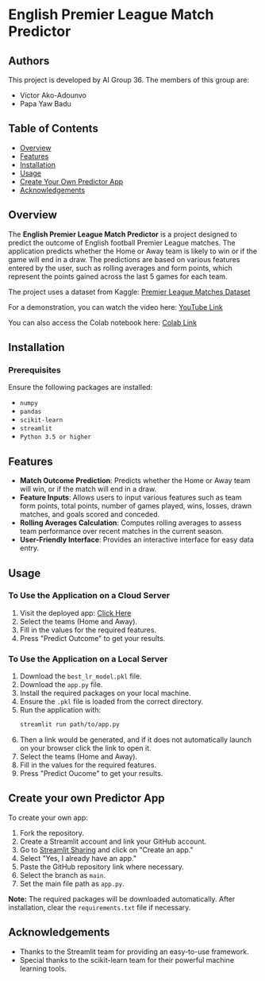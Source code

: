 # English Premier League Match Predictor

## Authors

This project is developed by AI Group 36. The members of this group are:
- Victor Ako-Adounvo
- Papa Yaw Badu

## Table of Contents

- [Overview](#overview)
- [Features](#features)
- [Installation](#installation)
- [Usage](#usage)
- [Create Your Own Predictor App](#create-your-own-predictor-app)
- [Acknowledgements](#acknowledgements)

## Overview

The **English Premier League Match Predictor** is a project designed to predict the outcome of English football Premier League matches. The application predicts whether the Home or Away team is likely to win or if the game will end in a draw. The predictions are based on various features entered by the user, such as rolling averages and form points, which represent the points gained across the last 5 games for each team.

The project uses a dataset from Kaggle:
[Premier League Matches Dataset](https://www.kaggle.com/datasets/evangower/premier-league-matches-19922022?select=premier-league-matches.csv)

For a demonstration, you can watch the video here: [YouTube Link](https://youtu.be/SGYAfRdQ8xw)

You can also access the Colab notebook here: [Colab Link](https://colab.research.google.com/drive/1AxI6M3t5prdrhImI5FPA7VkGblpPqIiu?usp=sharing)

## Installation

### Prerequisites

Ensure the following packages are installed:
- `numpy`
- `pandas`
- `scikit-learn`
- `streamlit`
- `Python 3.5 or higher`

## Features

- **Match Outcome Prediction**: Predicts whether the Home or Away team will win, or if the match will end in a draw.
- **Feature Inputs**: Allows users to input various features such as team form points, total points, number of games played, wins, losses, drawn matches, and goals scored and conceded.
- **Rolling Averages Calculation**: Computes rolling averages to assess team performance over recent matches in the current season.
- **User-Friendly Interface**: Provides an interactive interface for easy data entry.

## Usage

### To Use the Application on a Cloud Server

1. Visit the deployed app: [Click Here](https://yhtevmflrdzz9wtdfdckmt.streamlit.app/)
2. Select the teams (Home and Away).
3. Fill in the values for the required features.
4. Press "Predict Outcome" to get your results.

### To Use the Application on a Local Server

1. Download the `best_lr_model.pkl` file.
2. Download the `app.py` file.
3. Install the required packages on your local machine.
4. Ensure the `.pkl` file is loaded from the correct directory.
5. Run the application with:
   ```bash
   streamlit run path/to/app.py
6. Then a link would be generated, and if it does not automatically launch on your browser click the link to open it.
7. Select the teams (Home and Away).
8. Fill in the values for the required features.
9. Press "Predict Oucome" to get your results.


   

## Create your own Predictor App
To create your own app:

1. Fork the repository.
2. Create a Streamlit account and link your GitHub account.
3. Go to [Streamlit Sharing](https://share.streamlit.io/) and click on "Create an app."
4. Select "Yes, I already have an app."
5. Paste the GitHub repository link where necessary.
6. Select the branch as `main`.
7. Set the main file path as `app.py`.

**Note:** The required packages will be downloaded automatically. After installation, clear the `requirements.txt` file if necessary.



## Acknowledgements

- Thanks to the Streamlit team for providing an easy-to-use framework.
- Special thanks to the scikit-learn team for their powerful machine learning tools.

